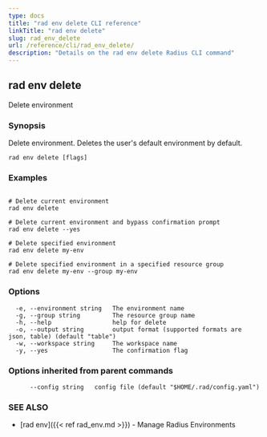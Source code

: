 ```yaml
---
type: docs
title: "rad env delete CLI reference"
linkTitle: "rad env delete"
slug: rad_env_delete
url: /reference/cli/rad_env_delete/
description: "Details on the rad env delete Radius CLI command"
---
```

## rad env delete

Delete environment

### Synopsis

Delete environment. Deletes the user's default environment by default.

```
rad env delete [flags]
```

### Examples

```

# Delete current environment
rad env delete

# Delete current environment and bypass confirmation prompt
rad env delete --yes

# Delete specified environment
rad env delete my-env

# Delete specified environment in a specified resource group
rad env delete my-env --group my-env

```

### Options

```
  -e, --environment string   The environment name
  -g, --group string         The resource group name
  -h, --help                 help for delete
  -o, --output string        output format (supported formats are json, table) (default "table")
  -w, --workspace string     The workspace name
  -y, --yes                  The confirmation flag
```

### Options inherited from parent commands

```
      --config string   config file (default "$HOME/.rad/config.yaml")
```

### SEE ALSO

* [rad env]({{< ref rad_env.md >}})	 - Manage Radius Environments

